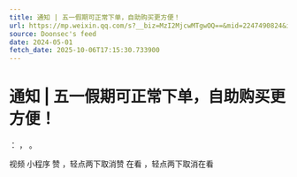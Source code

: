 ```yaml
---
title: 通知 | 五一假期可正常下单，自助购买更方便！
url: https://mp.weixin.qq.com/s?__biz=MzI2MjcwMTgwOQ==&mid=2247490824&idx=2&sn=239bbabd5eb421b1918841c4998d8e77
source: Doonsec's feed
date: 2024-05-01
fetch_date: 2025-10-06T17:15:30.733900
---
```


# 通知 | 五一假期可正常下单，自助购买更方便！

：
，
。

视频
小程序
赞
，轻点两下取消赞
在看
，轻点两下取消在看